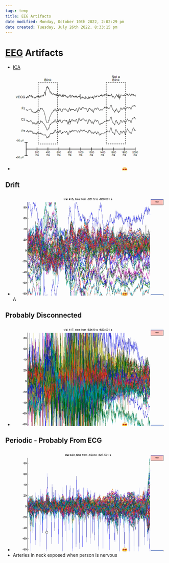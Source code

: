 ```yaml
---
tags: temp
title: EEG Artifacts
date modified: Monday, October 10th 2022, 2:02:29 pm
date created: Tuesday, July 26th 2022, 8:33:15 pm
---
```


# [EEG](EEG.md) Artifacts
- [ICA](ICA.md)
- ![im](images/Pasted%20image%2020220502145423.png)

## Drift
- ![im](images/Pasted%20image%2020220502145641.png)A

## Probably Disconnected
- ![im](images/Pasted%20image%2020220502145656.png)

## Periodic - Probably From ECG
- ![im](images/Pasted%20image%2020220502145805.png)
- Arteries in neck exposed when person is nervous

